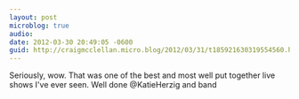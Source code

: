 ```yaml
---
layout: post
microblog: true
audio: 
date: 2012-03-30 20:49:05 -0600
guid: http://craigmcclellan.micro.blog/2012/03/31/t185921630319554560.html
---
```

Seriously, wow. That was one of the best and most well put together live shows I've ever seen. Well done @KatieHerzig and band
